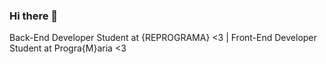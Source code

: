 ### Hi there 👋

Back-End Developer Student at {REPROGRAMA} <3 | Front-End Developer Student at Progra{M}aria <3


<!--
**ElisLages/ElisLages** is a ✨ _special_ ✨ repository because its `README.md` (this file) appears on your GitHub profile.

Here are some ideas to get you started:

- 🔭 I’m currently working on ...
- 🌱 I’m currently learning ...
- 👯 I’m looking to collaborate on ...
- 🤔 I’m looking for help with ...
- 💬 Ask me about ...
- 📫 How to reach me: ...
- 😄 Pronouns: She/Her - Ela/Dela
- ⚡ Fun fact: ...
-->
